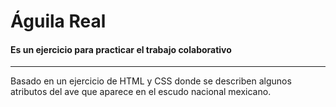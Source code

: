 # Águila Real
#### Es un ejercicio para practicar el trabajo colaborativo
<hr>
<p>
Basado en un ejercicio de HTML y CSS donde se describen algunos atributos del ave que aparece en el escudo nacional mexicano.
</p>